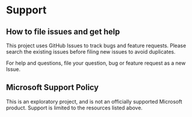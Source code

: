 # Support

## How to file issues and get help  

This project uses GitHub Issues to track bugs and feature requests. Please search
the existing issues before filing new issues to avoid duplicates.

For help and questions, file your question, bug or feature request as a new Issue.

## Microsoft Support Policy

This is an exploratory project, and is not an officially supported
Microsoft product. Support is limited to the resources listed above.
